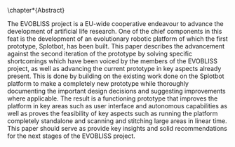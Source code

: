 \chapter*{Abstract}

The EVOBLISS project is a EU-wide cooperative endeavour to advance the
development of artificial life research. One of the chief components
in this feat is the development of an evolutionary robotic platform of
which the first prototype, Splotbot, has been built. This paper
describes the advancement against the second iteration of the
prototype by solving specific shortcomings which have been voiced by
the members of the EVOBLISS project, as well as advancing the current
prototype in key aspects already present. This is done by building on
the existing work done on the Splotbot platform to make a completely
new prototype while thoroughly documenting the important design
decisions and suggesting improvements where applicable. The result is
a functioning prototype that improves the platform in key areas such
as user interface and autonomous capabilities as well as proves the
feasibility of key aspects such as running the platform completely
standalone and scanning and stitching large areas in linear time. This
paper should serve as provide key insights and solid recommendations
for the next stages of the EVOBLISS project.
